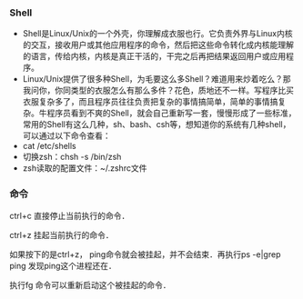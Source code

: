 ### Shell

- Shell是Linux/Unix的一个外壳，你理解成衣服也行。它负责外界与Linux内核的交互，接收用户或其他应用程序的命令，然后把这些命令转化成内核能理解的语言，传给内核，内核是真正干活的，干完之后再把结果返回用户或应用程序。
- Linux/Unix提供了很多种Shell，为毛要这么多Shell？难道用来炒着吃么？那我问你，你同类型的衣服怎么有那么多件？花色，质地还不一样。写程序比买衣服复杂多了，而且程序员往往负责把复杂的事情搞简单，简单的事情搞复杂。牛程序员看到不爽的Shell，就会自己重新写一套，慢慢形成了一些标准，常用的Shell有这么几种，sh、bash、csh等，想知道你的系统有几种shell，可以通过以下命令查看：
- cat /etc/shells
- 切换zsh：chsh -s /bin/zsh
- zsh读取的配置文件：~/.zshrc文件

### 命令

ctrl+c 直接停止当前执行的命令． 

ctrl+z 挂起当前执行的命令．

如果按下的是ctrl+z， ping命令就会被挂起，并不会结束．再执行ps -e|grep ping 发现ping这个进程还在． 

执行fg 命令可以重新启动这个被挂起的命令．